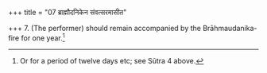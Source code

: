 +++
title = "07 ब्राह्मौदनिकेन संवत्सरमासीत"

+++
7. (The performer) should remain accompanied by the Brāhmaudanika-fire for one year.[^1]  

[^1]: Or for a period of twelve days etc; see Sūtra 4 above. 
